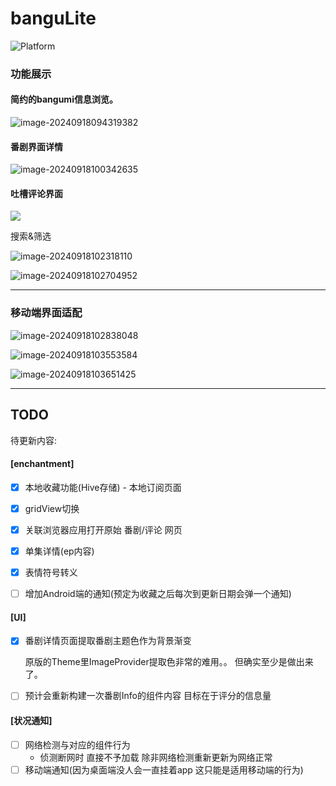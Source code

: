 # banguLite







![Platform](https://img.shields.io/badge/support%20platform-android%7Cwindow-green)



### 功能展示



#### 简约的bangumi信息浏览。

![image-20240918094319382](./images/mainPage_desktop.png)



#### 番剧界面详情

![image-20240918100342635](./images/detailPage_desktop.png)



#### 吐槽评论界面

![](./images/commentViewPage_desktop.png)



搜索&筛选

![image-20240918102318110](./images/search.png)



![image-20240918102704952](./images/fliter.png)



****





### 移动端界面适配



![image-20240918102838048](./images/mainPage_mobile.png)



![image-20240918103553584](./images/fliter_mobile.png)





![image-20240918103651425](./images/commentViewPage_mobile.png)



****





## TODO



待更新内容:



#### [enchantment]

- [x] 本地收藏功能(Hive存储) - 本地订阅页面
- [x] gridView切换
- [x] 关联浏览器应用打开原始 番剧/评论 网页
- [x] 单集详情(ep内容)
- [x] 表情符号转义

- [ ] 增加Android端的通知(预定为收藏之后每次到更新日期会弹一个通知)

#### [UI]

- [x] 番剧详情页面提取番剧主题色作为背景渐变 

  原版的Theme里ImageProvider提取色非常的难用。。 但确实至少是做出来了。
  
- [ ] 预计会重新构建一次番剧Info的组件内容 目标在于评分的信息量



#### [状况通知]

- [ ] 网络检测与对应的组件行为
  - 侦测断网时 直接不予加载 除非网络检测重新更新为网络正常
- [ ] 移动端通知(因为桌面端没人会一直挂着app 这只能是适用移动端的行为)
